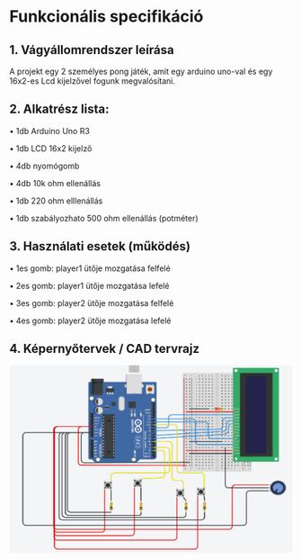 ﻿# Funkcionális specifikáció

## 1. Vágyállomrendszer leírása

A projekt egy 2 személyes pong játék, amit egy arduino uno-val és egy 16x2-es Lcd kijelzővel fogunk megvalósítani.

## 2. Alkatrész lista:

• 1db Arduino Uno R3

• 1db LCD 16x2 kijelző

• 4db nyomógomb

• 4db 10k ohm ellenállás

• 1db 220 ohm elllenállás

• 1db szabályozhato 500 ohm ellenállás (potméter) 

## 3. Használati esetek (működés)

• 1es gomb: player1 ütője mozgatása felfelé

• 2es gomb: player1 ütője mozgatása lefelé

• 3es gomb: player2 ütője mozgatása felfelé

• 4es gomb: player2 ütője mozgatása lefelé

## 4. Képernyőtervek / CAD tervrajz

![CAD](CAD.png)



